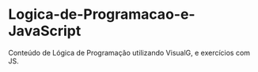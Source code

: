 # Logica-de-Programacao-e-JavaScript
Conteúdo de Lógica de Programação utilizando VisualG, e exercícios com JS.
